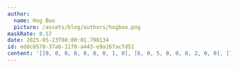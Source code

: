 ```yaml
---
author:
  name: Hog Boo
  picture: /assets/blog/authors/hogboo.png
maskRate: 0.57
date: 2025-05-23T08:00:01.798134
id: eddc6578-37ab-11f0-a443-e9a16facfd51
content: '[[0, 0, 0, 0, 0, 0, 0, 1, 0], [6, 0, 5, 0, 0, 0, 2, 0, 0], [7, 0, 3, 2, 0, 0, 0, 0, 0], [1, 7, 0, 9, 0, 0, 0, 0, 0], [3, 2, 4, 8, 6, 0, 0, 5, 0], [0, 0, 9, 0, 0, 0, 1, 6, 2], [0, 5, 7, 1, 4, 2, 0, 0, 0], [0, 3, 0, 6, 0, 0, 5, 2, 8], [0, 6, 0, 5, 0, 8, 4, 0, 1]]'
---
```


